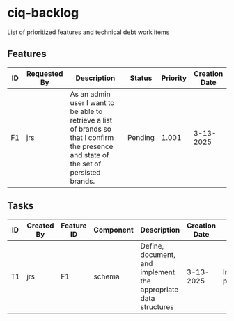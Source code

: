 # ciq-backlog
List of prioritized features and technical debt work items

## Features

| ID | Requested By | Description                                                                                                                              | Status  | Priority | Creation Date |
|----|--------------|------------------------------------------------------------------------------------------------------------------------------------------|---------|----------|---------------|
| F1 | jrs          | As an admin user I want to be able to retrieve a list of brands so that I confirm the presence and state of the set of persisted brands. | Pending | 1.001    | 3-13-2025     |



## Tasks

| ID | Created By | Feature ID | Component | Description                                                     | Creation Date | Status      |
|----|------------|------------|-----------|-----------------------------------------------------------------|---------------|-------------|
| T1 | jrs        | F1         | schema    | Define, document, and implement the appropriate data structures | 3-13-2025     | In progress |
